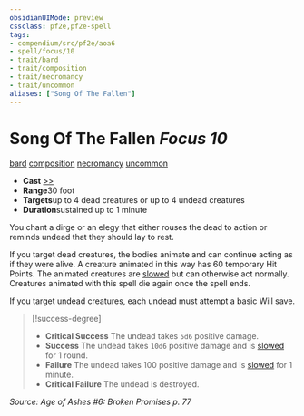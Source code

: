 ```yaml
---
obsidianUIMode: preview
cssclass: pf2e,pf2e-spell
tags:
- compendium/src/pf2e/aoa6
- spell/focus/10
- trait/bard
- trait/composition
- trait/necromancy
- trait/uncommon
aliases: ["Song Of The Fallen"]
---
```

# Song Of The Fallen *Focus 10*   
[bard](../../Rules/traits/bard.md)  [composition](../../Rules/traits/composition.md)  [necromancy](../../Rules/traits/necromancy.md)  [uncommon](../../Rules/traits/uncommon.md)  

- **Cast** [>>](../../Rules/core-rulebook/chapter-9-playing-the-game.md#Actions "Two-Action") 
- **Range**30 foot
- **Targets**up to 4 dead creatures or up to 4 undead creatures
- **Duration**sustained up to 1 minute

You chant a dirge or an elegy that either rouses the dead to action or reminds undead that they should lay to rest.

If you target dead creatures, the bodies animate and can continue acting as if they were alive. A creature animated in this way has 60 temporary Hit Points. The animated creatures are [slowed](../../Rules/conditions.md#Slowed) but can otherwise act normally. Creatures animated with this spell die again once the spell ends.

If you target undead creatures, each undead must attempt a basic Will save.

> [!success-degree] 
> - **Critical Success** The undead takes `5d6` positive damage.
> - **Success** The undead takes `10d6` positive damage and is [slowed](../../Rules/conditions.md#Slowed) for 1 round.
> - **Failure** The undead takes 100 positive damage and is [slowed](../../Rules/conditions.md#Slowed) for 1 minute.
> - **Critical Failure** The undead is destroyed.

*Source: Age of Ashes #6: Broken Promises p. 77*